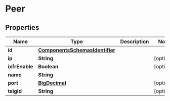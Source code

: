# Peer

## Properties
Name | Type | Description | Notes
------------ | ------------- | ------------- | -------------
**id** | [**ComponentsSchemasIdentifier**](ComponentsSchemasIdentifier.md) |  | 
**ip** | **String** |  |  [optional]
**ixfrEnable** | **Boolean** |  |  [optional]
**name** | **String** |  | 
**port** | [**BigDecimal**](BigDecimal.md) |  |  [optional]
**tsigId** | **String** |  |  [optional]
